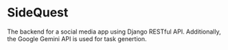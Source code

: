 # SideQuest
The backend for a social media app using Django RESTful API. Additionally, the Google Gemini API is used for task genertion.
